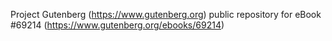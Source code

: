 Project Gutenberg (https://www.gutenberg.org) public repository for
eBook #69214 (https://www.gutenberg.org/ebooks/69214)

